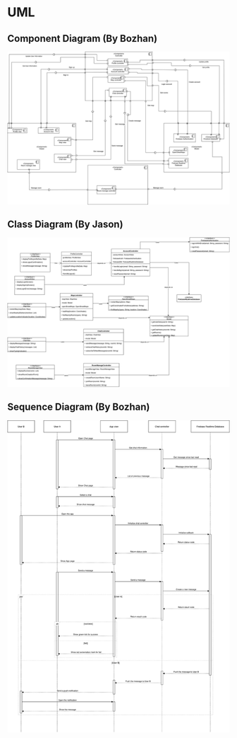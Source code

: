 # UML

## Component Diagram (By Bozhan)

![UML Component diagram](UML%20Component%20diagram.svg)

## Class Diagram (By Jason)

![UML Class Diagram](UML%20Class%20Diagram.svg)

## Sequence Diagram (By Bozhan)

![UML Sequence Diagram](UML%20Sequence%20Diagram.svg)
